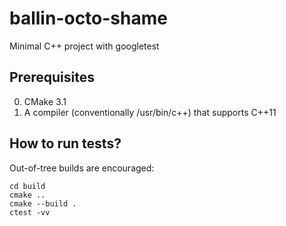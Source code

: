 # ballin-octo-shame
Minimal C++ project with googletest

## Prerequisites
0. CMake 3.1
0. A compiler (conventionally /usr/bin/c++) that supports C++11

## How to run tests?
Out-of-tree builds are encouraged:
```
cd build
cmake ..
cmake --build .
ctest -vv
```
